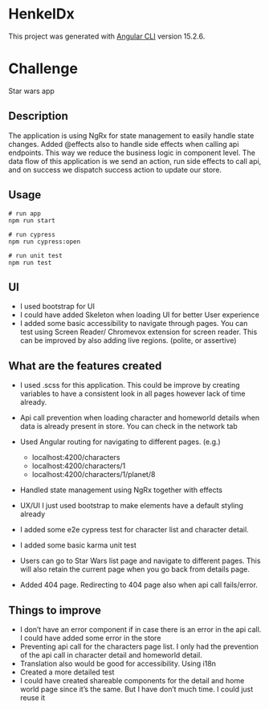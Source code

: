 # HenkelDx

This project was generated with [Angular CLI](https://github.com/angular/angular-cli) version 15.2.6.

# Challenge

Star wars app

## Description

The application is using NgRx for state management to easily handle state changes. Added @effects also to handle side effects when calling api endpoints. This way we reduce the business logic in component level. The data flow of this application is we send an action, run side effects to call api, and on success we dispatch success action to update our store.

## Usage

```
# run app
npm run start

# run cypress
npm run cypress:open

# run unit test
npm run test

```

## UI

- I used bootstrap for UI
- I could have added Skeleton when loading UI for better User experience
- I added some basic accessibility to navigate through pages. You can test using Screen Reader/ Chromevox extension for screen reader. This can be improved by also adding live regions. (polite, or assertive)

## What are the features created

- I used .scss for this application. This could be improve by creating variables to have a consistent look in all pages however lack of time already.
- Api call prevention when loading character and homeworld details when data is already present in store. You can check in the network tab
- Used Angular routing for navigating to different pages. (e.g.)

  - localhost:4200/characters
  - localhost:4200/characters/1
  - localhost:4200/characters/1/planet/8

- Handled state management using NgRx together with effects
- UX/UI I just used bootstrap to make elements have a default styling already
- I added some e2e cypress test for character list and character detail.
- I added some basic karma unit test
- Users can go to Star Wars list page and navigate to different pages. This will also retain the current page when you go back from details page.
- Added 404 page. Redirecting to 404 page also when api call fails/error.

## Things to improve

- I don’t have an error component if in case there is an error in the api call. I could have added some error in the store
- Preventing api call for the characters page list. I only had the prevention of the api call in character detail and homeworld detail.
- Translation also would be good for accessibility. Using i18n
- Created a more detailed test
- I could have created shareable components for the detail and home world page since it’s the same. But I have don’t much time. I could just reuse it
